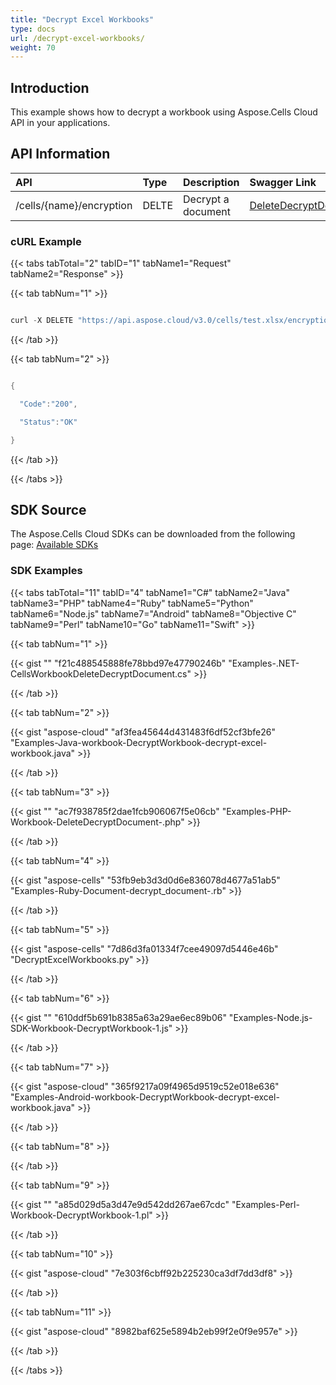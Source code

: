 ```yaml
---
title: "Decrypt Excel Workbooks"
type: docs
url: /decrypt-excel-workbooks/
weight: 70
---
```


## **Introduction**
This example shows how to decrypt a workbook using Aspose.Cells Cloud API in your applications.
## **API Information**

|**API**|**Type**|**Description**|**Swagger Link**|
| :- | :- | :- | :- |
|/cells/{name}/encryption|DELTE|Decrypt a document|[DeleteDecryptDocument](https://apireference.aspose.cloud/cells/#/Workbook/DeleteDecryptDocument)|
### **cURL Example**
{{< tabs tabTotal="2" tabID="1" tabName1="Request" tabName2="Response" >}}

{{< tab tabNum="1" >}}

```java

curl -X DELETE "https://api.aspose.cloud/v3.0/cells/test.xlsx/encryption" -H "accept: application/json" -H "Content-Type: application/json" -H "x-aspose-client: Containerize.Swagger" -d "{ \"EncryptionType\": \"XOR\", \"KeyLength\": 1280, \"Password\": \"aspose\"}"

```

{{< /tab >}}

{{< tab tabNum="2" >}}

```java

{

  "Code":"200",

  "Status":"OK"

}

```

{{< /tab >}}

{{< /tabs >}}
## **SDK Source**
The Aspose.Cells Cloud SDKs can be downloaded from the following page: [Available SDKs](/cells/available-sdks/)
### **SDK Examples**
{{< tabs tabTotal="11" tabID="4" tabName1="C#" tabName2="Java" tabName3="PHP" tabName4="Ruby" tabName5="Python" tabName6="Node.js" tabName7="Android" tabName8="Objective C" tabName9="Perl" tabName10="Go" tabName11="Swift" >}}

{{< tab tabNum="1" >}}

{{< gist "" "f21c488545888fe78bbd97e47790246b" "Examples-.NET-CellsWorkbookDeleteDecryptDocument.cs" >}}

{{< /tab >}}

{{< tab tabNum="2" >}}

{{< gist "aspose-cloud" "af3fea45644d431483f6df52cf3bfe26" "Examples-Java-workbook-DecryptWorkbook-decrypt-excel-workbook.java" >}}

{{< /tab >}}

{{< tab tabNum="3" >}}

{{< gist "" "ac7f938785f2dae1fcb906067f5e06cb" "Examples-PHP-Workbook-DeleteDecryptDocument-.php" >}}

{{< /tab >}}

{{< tab tabNum="4" >}}

{{< gist "aspose-cells" "53fb9eb3d3d0d6e836078d4677a51ab5" "Examples-Ruby-Document-decrypt_document-.rb" >}}

{{< /tab >}}

{{< tab tabNum="5" >}}

{{< gist "aspose-cells" "7d86d3fa01334f7cee49097d5446e46b" "DecryptExcelWorkbooks.py" >}}

{{< /tab >}}

{{< tab tabNum="6" >}}

{{< gist "" "610ddf5b691b8385a63a29ae6ec89b06" "Examples-Node.js-SDK-Workbook-DecryptWorkbook-1.js" >}}

{{< /tab >}}

{{< tab tabNum="7" >}}

{{< gist "aspose-cloud" "365f9217a09f4965d9519c52e018e636" "Examples-Android-workbook-DecryptWorkbook-decrypt-excel-workbook.java" >}}

{{< /tab >}}

{{< tab tabNum="8" >}}

{{< /tab >}}

{{< tab tabNum="9" >}}

{{< gist "" "a85d029d5a3d47e9d542dd267ae67cdc" "Examples-Perl-Workbook-DecryptWorkbook-1.pl" >}}

{{< /tab >}}

{{< tab tabNum="10" >}}

{{< gist "aspose-cloud" "7e303f6cbff92b225230ca3df7dd3df8" >}}

{{< /tab >}}

{{< tab tabNum="11" >}}

{{< gist "aspose-cloud" "8982baf625e5894b2eb99f2e0f9e957e" >}}

{{< /tab >}}

{{< /tabs >}}
